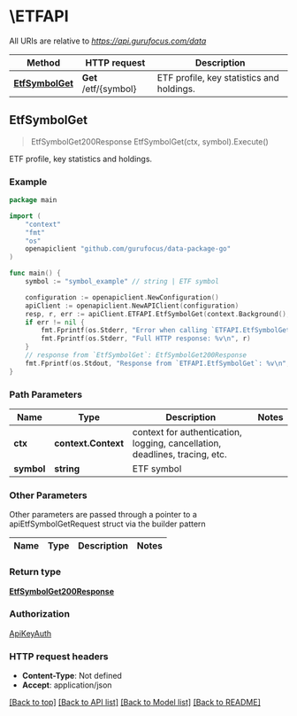 # \ETFAPI

All URIs are relative to *https://api.gurufocus.com/data*

Method | HTTP request | Description
------------- | ------------- | -------------
[**EtfSymbolGet**](ETFAPI.md#EtfSymbolGet) | **Get** /etf/{symbol} | ETF profile, key statistics and holdings.



## EtfSymbolGet

> EtfSymbolGet200Response EtfSymbolGet(ctx, symbol).Execute()

ETF profile, key statistics and holdings.



### Example

```go
package main

import (
	"context"
	"fmt"
	"os"
	openapiclient "github.com/gurufocus/data-package-go"
)

func main() {
	symbol := "symbol_example" // string | ETF symbol

	configuration := openapiclient.NewConfiguration()
	apiClient := openapiclient.NewAPIClient(configuration)
	resp, r, err := apiClient.ETFAPI.EtfSymbolGet(context.Background(), symbol).Execute()
	if err != nil {
		fmt.Fprintf(os.Stderr, "Error when calling `ETFAPI.EtfSymbolGet``: %v\n", err)
		fmt.Fprintf(os.Stderr, "Full HTTP response: %v\n", r)
	}
	// response from `EtfSymbolGet`: EtfSymbolGet200Response
	fmt.Fprintf(os.Stdout, "Response from `ETFAPI.EtfSymbolGet`: %v\n", resp)
}
```

### Path Parameters


Name | Type | Description  | Notes
------------- | ------------- | ------------- | -------------
**ctx** | **context.Context** | context for authentication, logging, cancellation, deadlines, tracing, etc.
**symbol** | **string** | ETF symbol | 

### Other Parameters

Other parameters are passed through a pointer to a apiEtfSymbolGetRequest struct via the builder pattern


Name | Type | Description  | Notes
------------- | ------------- | ------------- | -------------


### Return type

[**EtfSymbolGet200Response**](EtfSymbolGet200Response.md)

### Authorization

[ApiKeyAuth](../README.md#ApiKeyAuth)

### HTTP request headers

- **Content-Type**: Not defined
- **Accept**: application/json

[[Back to top]](#) [[Back to API list]](../README.md#documentation-for-api-endpoints)
[[Back to Model list]](../README.md#documentation-for-models)
[[Back to README]](../README.md)

